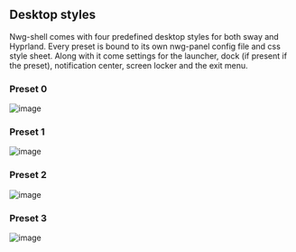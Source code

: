 ## Desktop styles

Nwg-shell comes with four predefined desktop styles for both sway and Hyprland. Every preset is bound to its own nwg-panel config file and css style sheet. Along with it come settings for the launcher, dock (if present if the preset), notification center, screen locker and the exit menu.

### Preset 0

![image](https://github.com/nwg-piotr/nwg-shell/assets/20579136/402bb806-ff9b-4869-aee0-683b7838e15d)

### Preset 1

![image](https://github.com/nwg-piotr/nwg-shell/assets/20579136/405ff1b9-ada9-48ea-95d8-d595b0a84fc5)

### Preset 2

![image](https://github.com/nwg-piotr/nwg-shell/assets/20579136/b340597d-9f5a-466e-a0a1-858a4d08cca5)

### Preset 3

![image](https://github.com/nwg-piotr/nwg-shell/assets/20579136/167cec77-6c87-444f-8805-3b58da52e604)
